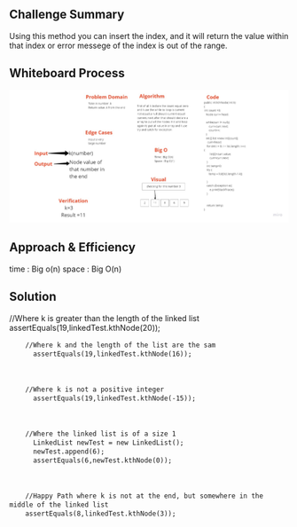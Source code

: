  ## Challenge Summary

Using this method you can insert the index, and it will return the value within that index or error messege of the index is out of the range.

## Whiteboard Process
![linked-list-kth](codeseven.jpg)

## Approach & Efficiency
time : Big o(n)
space : Big O(n)

## Solution

 //Where k is greater than the length of the linked list
        assertEquals(19,linkedTest.kthNode(20));



        //Where k and the length of the list are the sam
          assertEquals(19,linkedTest.kthNode(16));



        //Where k is not a positive integer
          assertEquals(19,linkedTest.kthNode(-15));



        //Where the linked list is of a size 1
          LinkedList newTest = new LinkedList();
          newTest.append(6);
          assertEquals(6,newTest.kthNode(0));



        //Happy Path where k is not at the end, but somewhere in the middle of the linked list
        assertEquals(8,linkedTest.kthNode(3));

